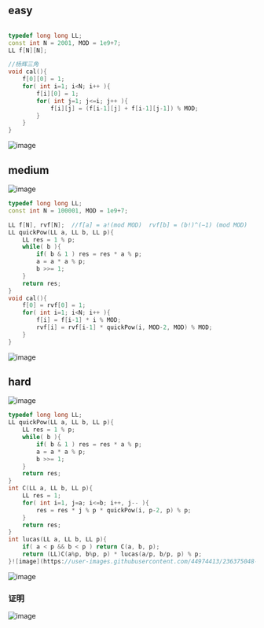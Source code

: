 ## easy
```C++

typedef long long LL;
const int N = 2001, MOD = 1e9+7;
LL f[N][N];

//杨辉三角
void cal(){
    f[0][0] = 1;
    for( int i=1; i<N; i++ ){
        f[i][0] = 1;
        for( int j=1; j<=i; j++ ){
            f[i][j] = (f[i-1][j] + f[i-1][j-1]) % MOD;
        }
    }
}
```
![image](https://user-images.githubusercontent.com/44974413/236374549-180e9f32-8826-43b2-bb5a-2291b3b1f9ad.png)

## medium
![image](https://user-images.githubusercontent.com/44974413/236374765-6735d799-1665-4f41-b366-ae467f76a4d9.png)
```C++
typedef long long LL;
const int N = 100001, MOD = 1e9+7;

LL f[N], rvf[N];  //f[a] = a!(mod MOD)  rvf[b] = (b!)^(−1) (mod MOD)
LL quickPow(LL a, LL b, LL p){
    LL res = 1 % p;
    while( b ){
        if( b & 1 ) res = res * a % p;
        a = a * a % p;
        b >>= 1;
    }
    return res;
}
void cal(){
    f[0] = rvf[0] = 1;
    for( int i=1; i<N; i++ ){
        f[i] = f[i-1] * i % MOD;
        rvf[i] = rvf[i-1] * quickPow(i, MOD-2, MOD) % MOD;
    }
}
```
![image](https://user-images.githubusercontent.com/44974413/236374841-0308bbcd-be44-4bf3-861b-0676a3ebed5a.png)

## hard
![image](https://user-images.githubusercontent.com/44974413/236375212-6d5a83b1-7a9e-4067-8cc2-b0d262dde8cd.png)


```C++
typedef long long LL;
LL quickPow(LL a, LL b, LL p){
    LL res = 1 % p;
    while( b ){
        if( b & 1 ) res = res * a % p;
        a = a * a % p;
        b >>= 1;
    }
    return res;
}
int C(LL a, LL b, LL p){
    LL res = 1;
    for( int i=1, j=a; i<=b; i++, j-- ){
        res = res * j % p * quickPow(i, p-2, p) % p;
    }
    return res;
}
int lucas(LL a, LL b, LL p){
    if( a < p && b < p ) return C(a, b, p);
    return (LL)C(a%p, b%p, p) * lucas(a/p, b/p, p) % p;
}![image](https://user-images.githubusercontent.com/44974413/236375048-fc43e1f1-8717-4a17-b9d0-8c7ca245b295.png)

```
![image](https://user-images.githubusercontent.com/44974413/236375116-536018ae-80bd-4d03-a4e4-65179f060914.png)



### 证明
![image](https://user-images.githubusercontent.com/44974413/236375256-f73672ec-2c98-445c-95de-1e04ea3f5ddb.png)
